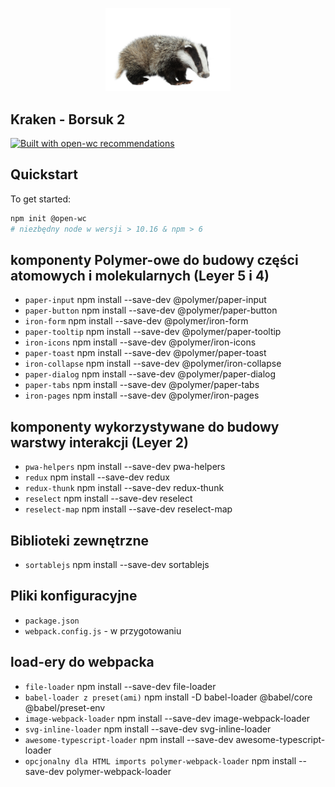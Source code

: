<p align="center">
  <img width="200" src="src/img/badger.jpg"></img>
</p>

## Kraken - Borsuk 2

[![Built with open-wc recommendations](https://img.shields.io/badge/built%20with-open--wc-blue.svg)](https://github.com/open-wc)

## Quickstart

To get started:

```sh
npm init @open-wc
# niezbędny node w wersji > 10.16 & npm > 6
```

## komponenty Polymer-owe do budowy części atomowych i molekularnych (Leyer 5 i 4)

- `paper-input` npm install --save-dev @polymer/paper-input
- `paper-button` npm install --save-dev @polymer/paper-button
- `iron-form` npm install --save-dev @polymer/iron-form
- `paper-tooltip` npm install --save-dev @polymer/paper-tooltip
- `iron-icons` npm install --save-dev @polymer/iron-icons
- `paper-toast` npm install --save-dev @polymer/paper-toast
- `iron-collapse` npm install --save-dev @polymer/iron-collapse
- `paper-dialog` npm install --save-dev @polymer/paper-dialog
- `paper-tabs` npm install --save-dev @polymer/paper-tabs
- `iron-pages` npm install --save-dev @polymer/iron-pages

## komponenty wykorzystywane do budowy warstwy interakcji (Leyer 2)

- `pwa-helpers` npm install --save-dev pwa-helpers
- `redux` npm install --save-dev redux
- `redux-thunk` npm install --save-dev redux-thunk
- `reselect` npm install --save-dev reselect
- `reselect-map` npm install --save-dev reselect-map

## Biblioteki zewnętrzne

- `sortablejs` npm install --save-dev sortablejs

## Pliki konfiguracyjne

- `package.json` 
- `webpack.config.js` - w przygotowaniu

## load-ery do webpacka

- `file-loader` npm install --save-dev file-loader
- `babel-loader z preset(ami)` npm install -D babel-loader @babel/core @babel/preset-env
- `image-webpack-loader` npm install --save-dev image-webpack-loader
- `svg-inline-loader` npm install --save-dev svg-inline-loader
- `awesome-typescript-loader` npm install --save-dev awesome-typescript-loader
- `opcjonalny dla HTML imports polymer-webpack-loader` npm install --save-dev polymer-webpack-loader
